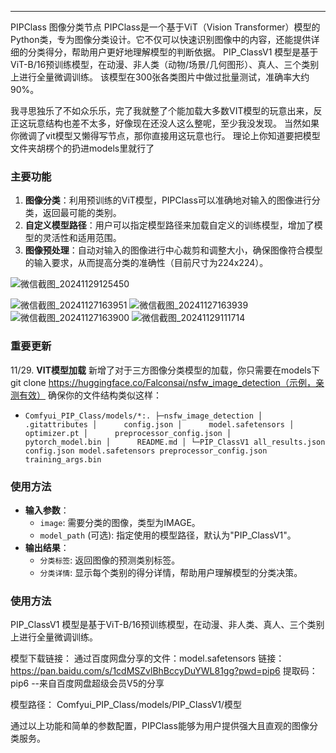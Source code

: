 ---
PIPClass 图像分类节点
PIPClass是一个基于ViT（Vision Transformer）模型的Python类，专为图像分类设计。它不仅可以快速识别图像中的内容，还能提供详细的分类得分，帮助用户更好地理解模型的判断依据。
PIP_ClassV1 模型是基于ViT-B/16预训练模型，在动漫、非人类（动物/场景/几何图形）、真人、三个类别上进行全量微调训练。
该模型在300张各类图片中做过批量测试，准确率大约90%。

我寻思独乐了不如众乐乐，完了我就整了个能加载大多数VIT模型的玩意出来，反正这玩意结构也差不太多，好像现在还没人这么整呢，至少我没发现。
当然如果你微调了vit模型又懒得写节点，那你直接用这玩意也行。
理论上你知道要把模型文件夹胡楞个的扔进models里就行了

### 主要功能
1. **图像分类**：利用预训练的ViT模型，PIPClass可以准确地对输入的图像进行分类，返回最可能的类别。
2. **自定义模型路径**：用户可以指定模型路径来加载自定义的训练模型，增加了模型的灵活性和适用范围。
3. **图像预处理**：自动对输入的图像进行中心裁剪和调整大小，确保图像符合模型的输入要求，从而提高分类的准确性（目前尺寸为224x224）。

![微信截图_20241129125450](https://github.com/user-attachments/assets/dcc69b73-49f0-41f1-9da8-4f820c8e40f7)

![微信截图_20241127163951](https://github.com/user-attachments/assets/448b6580-2ce2-406d-a9c8-4c5395e64ebf)
![微信截图_20241127163939](https://github.com/user-attachments/assets/fe666fa8-fa74-48d5-98fc-fb5c6dc3fbed)
![微信截图_20241127163900](https://github.com/user-attachments/assets/9fdc51fd-914d-4c41-a03e-801cf60daaba)
![微信截图_20241129111714](https://github.com/user-attachments/assets/d21e7365-bda2-42aa-8ddc-6fd9f10c8a8c)

### 重要更新
11/29. **VIT模型加载**
新增了对于三方图像分类模型的加载，你只需要在models下 git clone https://huggingface.co/Falconsai/nsfw_image_detection（示例，亲测有效）
确保你的文件结构类似这样：
- `Comfyui_PIP_Class/models/*:.
├─nsfw_image_detection
│      .gitattributes
│      config.json
│      model.safetensors
│      optimizer.pt
│      preprocessor_config.json
│      pytorch_model.bin
│      README.md
│
└─PIP_ClassV1
        all_results.json
        config.json
        model.safetensors
        preprocessor_config.json
        training_args.bin
`


### 使用方法
- **输入参数**：
  - `image`: 需要分类的图像，类型为IMAGE。
  - `model_path` (可选): 指定使用的模型路径，默认为"PIP_ClassV1"。
- **输出结果**：
  - `分类标签`: 返回图像的预测类别标签。
  - `分类详情`: 显示每个类别的得分详情，帮助用户理解模型的分类决策。

### 使用方法

PIP_ClassV1 模型是基于ViT-B/16预训练模型，在动漫、非人类、真人、三个类别上进行全量微调训练。

模型下载链接：
通过百度网盘分享的文件：model.safetensors
链接：https://pan.baidu.com/s/1cdMSZvlBhBccyDuYWL81gg?pwd=pip6 
提取码：pip6 
--来自百度网盘超级会员V5的分享

模型路径：
Comfyui_PIP_Class/models/PIP_ClassV1/模型

通过以上功能和简单的参数配置，PIPClass能够为用户提供强大且直观的图像分类服务。

